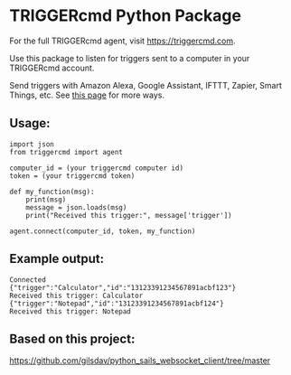 # TRIGGERcmd Python Package

For the full TRIGGERcmd agent, visit https://triggercmd.com.

Use this package to listen for triggers sent to a computer in your TRIGGERcmd account.

Send triggers with Amazon Alexa, Google Assistant, IFTTT, Zapier, Smart Things, etc.  See [this page](https://www.triggercmd.com/forum/topic/30/list-of-ways-to-trigger-your-commands) for more ways.

## Usage:

```
import json
from triggercmd import agent

computer_id = (your triggercmd computer id)
token = (your triggercmd token)

def my_function(msg):
    print(msg)
    message = json.loads(msg)
    print("Received this trigger:", message['trigger'])

agent.connect(computer_id, token, my_function)
```

## Example output:

```
Connected
{"trigger":"Calculator","id":"13123391234567891acbf123"}
Received this trigger: Calculator
{"trigger":"Notepad","id":"13123391234567891acbf124"}
Received this trigger: Notepad
```

## Based on this project:
https://github.com/gilsdav/python_sails_websocket_client/tree/master
